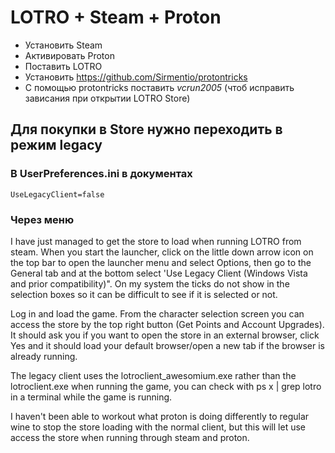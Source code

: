 # LOTRO + Steam + Proton
* Установить Steam
* Активировать Proton
* Поставить LOTRO
* Установить https://github.com/Sirmentio/protontricks
* С помощью protontricks поставить *vcrun2005* (чтоб исправить зависания при открытии LOTRO Store)

## Для покупки в Store нужно переходить в режим legacy
### В UserPreferences.ini в документах
`UseLegacyClient=false`<br/>

### Через меню
I have just managed to get the store to load when running LOTRO from steam. When you start the launcher, click on the little down arrow icon on the top bar to open the launcher menu and select Options, then go to the General tab and at the bottom select 'Use Legacy Client (Windows Vista and prior compatibility)". On my system the ticks do not show in the selection boxes so it can be difficult to see if it is selected or not.<br/>

Log in and load the game. From the character selection screen you can access the store by the top right button (Get Points and Account Upgrades). It should ask you if you want to open the store in an external browser, click Yes and it should load your default browser/open a new tab if the browser is already running.<br/>

The legacy client uses the lotroclient_awesomium.exe rather than the lotroclient.exe when running the game, you can check with ps x | grep lotro in a terminal while the game is running.<br/>

I haven't been able to workout what proton is doing differently to regular wine to stop the store loading with the normal client, but this will let use access the store when running through steam and proton.<br/>